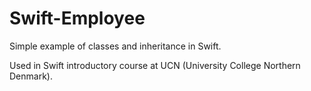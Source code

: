 Swift-Employee
=============

Simple example of classes and inheritance in Swift.

Used in Swift introductory course at UCN (University College Northern Denmark).
